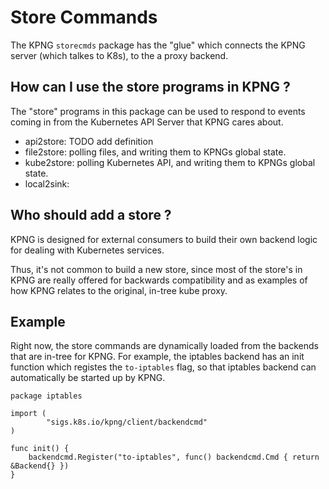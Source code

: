 # Store Commands

The KPNG `storecmds` package has the "glue" which connects
the KPNG server (which talkes to K8s), to the a proxy backend.

## How can I use the store programs in KPNG ?

The "store" programs in this package can be used to respond to events
coming in from the Kubernetes API Server that KPNG cares about.

- api2store: TODO add definition
- file2store: polling files, and writing them to KPNGs global state.
- kube2store: polling Kubernetes API, and writing them to KPNGs global state.
- local2sink: 

## Who should add a store ?

KPNG is designed for external consumers to build their
own backend logic for dealing with Kubernetes services.

Thus, it's not common to build a new store, since most of the
store's in KPNG are really offered for backwards compatibility
and as examples of how KPNG relates to the original, in-tree kube proxy.


## Example

Right now, the store commands are dynamically loaded from the backends that are in-tree
for KPNG.  For example, the iptables backend has an init function which registes the
`to-iptables` flag, so that iptables backend can automatically be started up by
KPNG.

```
package iptables

import (
        "sigs.k8s.io/kpng/client/backendcmd"
)

func init() {
	backendcmd.Register("to-iptables", func() backendcmd.Cmd { return &Backend{} })
}
```